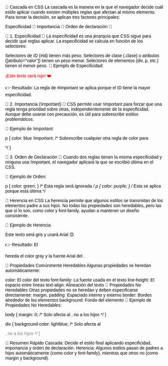🌊 Cascada en CSS
La cascada es la manera en la que el navegador decide cuál estilo aplicar cuando existen múltiples reglas que afectan al mismo elemento. Para tomar la decisión, se aplican tres factores principales:

Especificidad 📌
Importancia 🏅
Orden de declaración 📜

🌟 1. Especificidad 📌
La especificidad es una jerarquía que CSS sigue para decidir qué reglas aplicar. La especificidad se calcula en función de los selectores:

Selectores de ID (#id) tienen más peso.
Selectores de clase (.clase) o atributos ([atributo="valor"]) tienen un peso menor.
Selectores de elementos (div, p, etc.) tienen el menor peso.
🔹 Ejemplo de Especificidad:

<!DOCTYPE html>
<html lang="es">
<head>
  <style>
    p { color: black; } /* Selector de elemento: baja especificidad */
    .highlight { color: blue; } /* Selector de clase: mayor especificidad */
    #important { color: red; } /* Selector de ID: mayor especificidad */
  </style>
</head>
<body>
  <p id="important" class="highlight">¡Este texto será rojo! ❤️</p>
</body>
</html>

👉 Resultado: La regla de #important se aplica porque el ID tiene la mayor especificidad.

🌟 2. Importancia (!important) 🏅
CSS permite usar !important para forzar que una regla tenga prioridad sobre otras, independientemente de la especificidad. Aunque debe usarse con precaución, es útil para sobrescribir estilos problemáticos.

🔹 Ejemplo de !important:

p {
  color: blue !important; /* Sobrescribe cualquier otra regla de color para <p> */
}

🌟 3. Orden de Declaración 📜
Cuando dos reglas tienen la misma especificidad y ninguna usa !important, el navegador aplicará la que se escribió última en el CSS.

🔹 Ejemplo de Orden:

p { color: green; } /* Esta regla será ignorada */
p { color: purple; } /* Esta se aplica porque está última */

🌱 Herencia en CSS
La herencia permite que algunos estilos se transmitan de los elementos padre a sus hijos. No todas las propiedades son heredables, pero las que sí lo son, como color y font-family, ayudan a mantener un diseño consistente.

🔹 Ejemplo de Herencia:

<!DOCTYPE html>
<html lang="es">
<head>
  <style>
    body { color: gray; font-family: Arial, sans-serif; } /* Propiedades heredables */
  </style>
</head>
<body>
  <div>
    <p>Este texto será gris y usará Arial 😊</p>
  </div>
</body>
</html>

👉 Resultado: El <p> hereda el color gray y la fuente Arial del <body>.

🌟 Propiedades Comúnmente Heredables
Algunas propiedades se heredan automáticamente:

color: El color del texto
font-family: La fuente usada en el texto
line-height: El espacio entre líneas
text-align: Alineación del texto
🌟 Propiedades No Heredables
Otras propiedades no se heredan y deben especificarse directamente:
margin, padding: Espaciado interno y externo
border: Bordes alrededor de los elementos
background: Fondo del elemento
🔹 Ejemplo de Propiedades No Heredables:


body {
  margin: 0; /* Solo afecta al <body>, no a los hijos */
}

div {
  background-color: lightblue; /* Solo afecta al <div>, no a los hijos */
}


🔑 Resumen Rápido
Cascada: Decide el estilo final aplicando especificidad, importancia y orden de declaración.
Herencia: Algunos estilos pasan de padres a hijos automáticamente (como color y font-family), mientras que otros no (como margin y background).